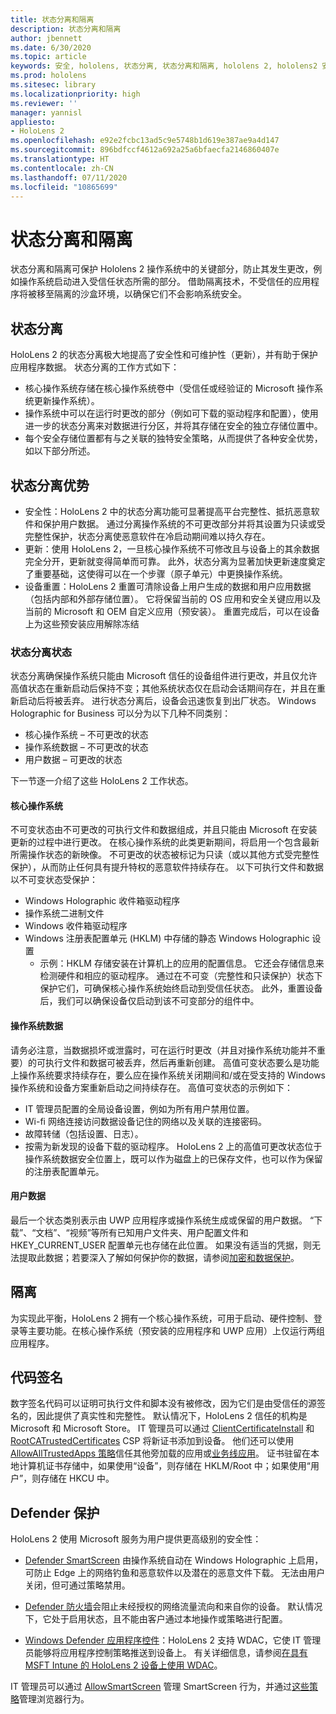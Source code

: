```yaml
---
title: 状态分离和隔离
description: 状态分离和隔离
author: jbennett
ms.date: 6/30/2020
ms.topic: article
keywords: 安全, hololens, 状态分离, 状态分离和隔离, hololens 2, hololens2 安全, 安全概述, 安全体系结构, 体系结构, hololens 2 体系结构
ms.prod: hololens
ms.sitesec: library
ms.localizationpriority: high
ms.reviewer: ''
manager: yannisl
appliesto:
- HoloLens 2
ms.openlocfilehash: e92e2fcbc13ad5c9e5748b1d619e387ae9a4d147
ms.sourcegitcommit: 896bdfccf4612a692a25a6bfaecfa2146860407e
ms.translationtype: HT
ms.contentlocale: zh-CN
ms.lasthandoff: 07/11/2020
ms.locfileid: "10865699"
---
```

# 状态分离和隔离

状态分离和隔离可保护 Hololens 2 操作系统中的关键部分，防止其发生更改，例如操作系统启动进入受信任状态所需的部分。 借助隔离技术，不受信任的应用程序将被移至隔离的沙盒环境，以确保它们不会影响系统安全。

## 状态分离

HoloLens 2 的状态分离极大地提高了安全性和可维护性（更新），并有助于保护应用程序数据。  状态分离的工作方式如下：
  * 核心操作系统存储在核心操作系统卷中（受信任或经验证的 Microsoft 操作系统更新操作系统）。
  * 操作系统中可以在运行时更改的部分（例如可下载的驱动程序和配置），使用进一步的状态分离来对数据进行分区，并将其存储在安全的独立存储位置中。
  * 每个安全存储位置都有与之关联的独特安全策略，从而提供了各种安全优势，如以下部分所述。

## 状态分离优势

  * 安全性：HoloLens 2 中的状态分离功能可显著提高平台完整性、抵抗恶意软件和保护用户数据。 通过分离操作系统的不可更改部分并将其设置为只读或受完整性保护，状态分离使恶意软件在冷启动期间难以持久存在。 
  * 更新：使用 HoloLens 2，一旦核心操作系统不可修改且与设备上的其余数据完全分开，更新就变得简单而可靠。  此外，状态分离为显著加快更新速度奠定了重要基础，这使得可以在一个步骤（原子单元）中更换操作系统。
  * 设备重置：HoloLens 2 重置可清除设备上用户生成的数据和用户应用数据（包括内部和外部存储位置）。 它将保留当前的 OS 应用和安全关键应用以及当前的 Microsoft 和 OEM 自定义应用（预安装）。 重置完成后，可以在设备上为这些预安装应用解除冻结

### 状态分离状态

状态分离确保操作系统只能由 Microsoft 信任的设备组件进行更改，并且仅允许高值状态在重新启动后保持不变；其他系统状态仅在启动会话期间存在，并且在重新启动后将被丢弃。 进行状态分离后，设备会迅速恢复到出厂状态。 Windows Holographic for Business 可以分为以下几种不同类别：
  * 核心操作系统 – 不可更改的状态
  * 操作系统数据 – 不可更改的状态 
  * 用户数据 – 可更改的状态

下一节逐一介绍了这些 HoloLens 2 工作状态。

#### 核心操作系统

不可变状态由不可更改的可执行文件和数据组成，并且只能由 Microsoft 在安装更新的过程中进行更改。 在核心操作系统的此类更新期间，将启用一个包含最新所需操作状态的新映像。
不可更改的状态被标记为只读（或以其他方式受完整性保护），从而防止任何具有提升特权的恶意软件持续存在。 以下可执行文件和数据以不可变状态受保护：
  * Windows Holographic 收件箱驱动程序
  * 操作系统二进制文件
  * Windows 收件箱驱动程序
  * Windows 注册表配置单元 (HKLM) 中存储的静态 Windows Holographic 设置
    * 示例：HKLM 存储安装在计算机上的应用的配置信息。 它还会存储信息来检测硬件和相应的驱动程序。
通过在不可变（完整性和只读保护）状态下保护它们，可确保核心操作系统始终启动到受信任状态。 此外，重置设备后，我们可以确保设备仅启动到该不可变部分的组件中。 

#### 操作系统数据 

请务必注意，当数据损坏或泄露时，可在运行时更改（并且对操作系统功能并不重要）的可执行文件和数据可被丢弃，然后再重新创建。 高值可变状态要么是功能上操作系统要求持续存在，要么应在操作系统关闭期间和/或在受支持的 Windows 操作系统和设备方案重新启动之间持续存在。 高值可变状态的示例如下：
  * IT 管理员配置的全局设备设置，例如为所有用户禁用位置。
  * Wi-fi 网络连接访问数据设备记住的网络以及关联的连接密码。
  * 故障转储（包括设置、日志）。
  * 按需为新发现的设备下载的驱动程序。
HoloLens 2 上的高值可更改状态位于操作系统数据安全位置上，既可以作为磁盘上的已保存文件，也可以作为保留的注册表配置单元。

#### 用户数据

最后一个状态类别表示由 UWP 应用程序或操作系统生成或保留的用户数据。 “下载”、“文档”、“视频”等所有已知用户文件夹、用户配置文件和 HKEY_CURRENT_USER 配置单元也存储在此位置。 如果没有适当的凭据，则无法提取此数据；若要深入了解如何保护你的数据，请参阅[加密和数据保护](security-encryption-data-protection.md)。

##  隔离

为实现此平衡，HoloLens 2 拥有一个核心操作系统，可用于启动、硬件控制、登录等主要功能。在核心操作系统（预安装的应用程序和 UWP 应用）上仅运行两组应用程序。

## 代码签名

数字签名代码可以证明可执行文件和脚本没有被修改，因为它们是由受信任的源签名的，因此提供了真实性和完整性。 默认情况下，HoloLens 2 信任的机构是 Microsoft 和 Microsoft Store。 IT 管理员可以通过 [ClientCertificateInstall](https://docs.microsoft.com/windows/client-management/mdm/clientcertificateinstall-csp) 和 [RootCATrustedCertificates](https://docs.microsoft.com/windows/client-management/mdm/rootcacertificates-csp) CSP 将新证书添加到设备。 他们还可以使用 [AllowAllTrustedApps 策略](https://docs.microsoft.com/windows/client-management/mdm/policy-csp-applicationmanagement#applicationmanagement-allowalltrustedapps)信任其他旁加载的应用或[业务线应用](https://docs.microsoft.com/intune/apps/lob-apps-windows)。 证书驻留在本地计算机证书存储中，如果使用“设备”，则存储在 HKLM/Root 中；如果使用“用户”，则存储在 HKCU 中。

## Defender 保护
HoloLens 2 使用 Microsoft 服务为用户提供更高级别的安全性：

* [Defender SmartScreen](https://docs.microsoft.com/windows/security/threat-protection/microsoft-defender-smartscreen/microsoft-defender-smartscreen-overview) 由操作系统自动在 Windows Holographic 上启用，可防止 Edge 上的网络钓鱼和恶意软件以及潜在的恶意文件下载。 无法由用户关闭，但可通过策略禁用。

* [Defender 防火墙](https://docs.microsoft.com/windows/security/threat-protection/windows-firewall/windows-firewall-with-advanced-security)会阻止未经授权的网络流量流向和来自你的设备。 默认情况下，它处于启用状态，且不能由客户通过本地操作或策略进行配置。 

* [Windows Defender 应用程序控件](https://docs.microsoft.com/windows/security/threat-protection/windows-defender-application-control/wdac-and-applocker-overview)：HoloLens 2 支持 WDAC，它使 IT 管理员能够将应用程序控制策略推送到设备上。 有关详细信息，请参阅[在具有 MSFT Intune 的 HoloLens 2 设备上使用 WDAC](https://docs.microsoft.com/mem/intune/configuration/custom-profile-hololens)。 

IT 管理员可以通过 [AllowSmartScreen](https://docs.microsoft.com/windows/client-management/mdm/policy-csp-browser#browser-allowsmartscreen) 管理 SmartScreen 行为，并通过[这些策略](https://docs.microsoft.com/windows/client-management/mdm/policy-csps-supported-by-hololens2)管理浏览器行为。 

